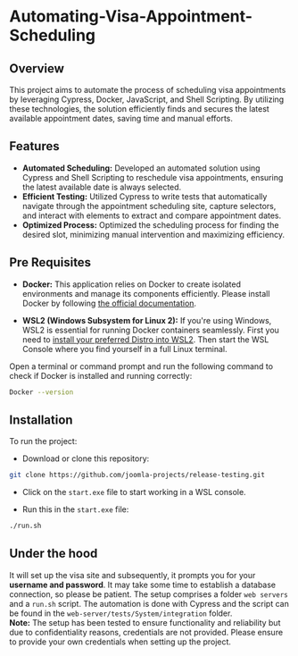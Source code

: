 # Automating-Visa-Appointment-Scheduling

## Overview
This project aims to automate the process of scheduling visa appointments by leveraging Cypress, Docker, JavaScript, and Shell Scripting. By utilizing these technologies, the solution efficiently finds and secures the latest available appointment dates, saving time and manual efforts.

## Features
* **Automated Scheduling:** Developed an automated solution using Cypress and Shell Scripting to reschedule visa appointments, ensuring the latest available date is always selected.
* **Efficient Testing:** Utilized Cypress to write tests that automatically navigate through the appointment scheduling site, capture selectors, and interact with elements to extract and compare appointment dates.
* **Optimized Process:** Optimized the scheduling process for finding the desired slot, minimizing manual intervention and maximizing efficiency.

## Pre Requisites
* **Docker:** This application relies on Docker to create isolated environments and manage its components efficiently. Please install Docker by following [the official documentation](https://docs.docker.com/get-docker/).

* **WSL2 (Windows Subsystem for Linux 2):** If you're using Windows, WSL2 is essential for running Docker containers seamlessly. First you need to [install your preferred Distro into WSL2](https://learn.microsoft.com/en-us/windows/wsl/install). Then start the WSL Console where you find yourself in a full Linux terminal. 

Open a terminal or command prompt and run the following command to check if Docker is installed and running correctly:
```bash
Docker --version
```

## Installation
To run the project:
* Download or clone this repository:
```bash
git clone https://github.com/joomla-projects/release-testing.git
```

* Click on the `start.exe` file to start working in a WSL console.
  
* Run this in the `start.exe` file:
```bash
./run.sh
```

## Under the hood
It will set up the visa site and subsequently, it prompts you for your **username and password**. It may take some time to establish a database connection, so please be patient. The setup comprises a folder `web servers` and a `run.sh` script. The automation is done with Cypress and the script can be found in the `web-server/tests/System/integration` folder. \
**Note:** The setup has been tested to ensure functionality and reliability but due to confidentiality reasons, credentials are not provided. Please ensure to provide your own credentials when setting up the project.

